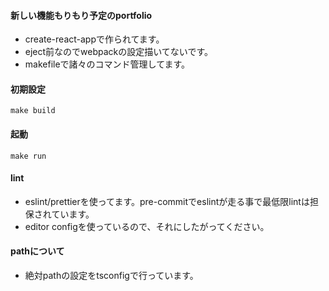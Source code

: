 #### 新しい機能もりもり予定のportfolio

* create-react-appで作られてます。
* eject前なのでwebpackの設定描いてないです。
* makefileで諸々のコマンド管理してます。

#### 初期設定

```
make build
```

#### 起動

```
make run
```

#### lint
* eslint/prettierを使ってます。pre-commitでeslintが走る事で最低限lintは担保されています。
* editor configを使っているので、それにしたがってください。

#### pathについて
* 絶対pathの設定をtsconfigで行っています。